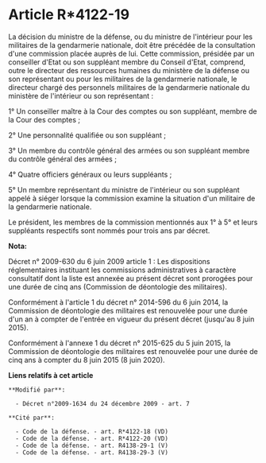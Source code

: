 # Article R*4122-19

La décision du ministre de la défense, ou du ministre de l'intérieur pour les militaires de la gendarmerie nationale, doit
être précédée de la consultation d'une commission placée auprès de lui. Cette commission, présidée par un conseiller d'Etat
ou son suppléant membre du Conseil d'Etat, comprend, outre le directeur des ressources humaines du ministère de la défense ou
son représentant ou pour les militaires de la gendarmerie nationale, le directeur chargé des personnels militaires de la
gendarmerie nationale du ministère de l'intérieur ou son représentant : 

1° Un conseiller maître à la Cour des comptes ou son suppléant, membre de la Cour des comptes ; 

2° Une personnalité qualifiée ou son suppléant ; 

3° Un membre du contrôle général des armées ou son suppléant membre du contrôle général des armées ; 

4° Quatre officiers généraux ou leurs suppléants ;

5° Un membre représentant du ministre de l'intérieur ou son suppléant appelé à siéger lorsque la commission examine la
situation d'un militaire de la gendarmerie nationale. 

Le président, les membres de la commission mentionnés aux 1° à 5° et leurs suppléants respectifs sont nommés pour trois ans
par décret.

**Nota:**

Décret n° 2009-630 du 6 juin 2009 article 1 : Les dispositions réglementaires instituant les commissions administratives à
caractère consultatif dont la liste est annexée au présent décret sont prorogées pour une durée de cinq ans (Commission de
déontologie des militaires).

Conformément à l'article 1 du décret n° 2014-596 du 6 juin 2014, la Commission de déontologie des militaires est renouvelée
pour une durée d'un an à compter de l'entrée en vigueur du présent décret (jusqu'au 8 juin 2015).

Conformément à l'annexe 1 du décret n° 2015-625 du 5 juin 2015, la Commission de déontologie des militaires est renouvelée
pour une durée de cinq ans à compter du 8 juin 2015 (8 juin 2020).

**Liens relatifs à cet article**

	**Modifié par**:

	  - Décret n°2009-1634 du 24 décembre 2009 - art. 7

	**Cité par**:

	  - Code de la défense. - art. R*4122-18 (VD)
	  - Code de la défense. - art. R*4122-20 (VD)
	  - Code de la défense. - art. R4138-29-1 (V)
	  - Code de la défense. - art. R4138-29-3 (V)
